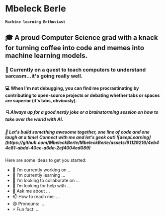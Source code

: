 # Mbeleck Berle
**`Machine learning Enthusiast`**


<h2>🎓 A proud Computer Science grad with a knack for turning coffee into code and memes into machine learning models.</h2>

<h3>🧠 Currently on a quest to teach computers to understand sarcasm...it's going really well.</h3>

<h4>💻 When I'm not debugging, you can find me procrastinating by contributing to open-source projects or debating whether tabs or spaces are superior (it's tabs, obviously).</h4>

<h5>🔍 Always up for a good nerdy joke or a brainstorming session on how to take over the world with AI.</h5>

<h5>🚀 Let's build something awesome together, one line of code and one laugh at a time! Connect with me and let's geek out!
![deepLearning](https://github.com/MbeleckBerle/MbeleckBerle/assets/91129216/4eb44c81-abdd-40cc-a6da-2ef4004ed089)

</h5>






Here are some ideas to get you started:

- 🔭 I’m currently working on ...
- 🌱 I’m currently learning ...
- 👯 I’m looking to collaborate on ...
- 🤔 I’m looking for help with ...
- 💬 Ask me about ...
- 📫 How to reach me: ...
- 😄 Pronouns: ...
- ⚡ Fun fact: ...

